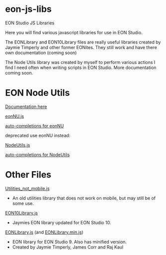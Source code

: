 # eon-js-libs
EON Studio JS Libraries

Here you will find various javascript libraries for use in EON Studio.

The EONLibrary and EON10Library files are really useful libraries created by Jaymie Timperly and other former EONites. They still work and have there own documentation (coming soon)

The Node Utils library was created by myself to perform various actions I find I need often when writing scripts in EON Studio.
More documentation coming soon.

# EON Node Utils

[Documentation here](NodeUtilsDoc.md) 

[eonNU.js](eonNU_001.js)

[auto-completions for eonNU](eonNU.sublime-completions)

deprecated use eonNU instead:

[NodeUtils.js](NodeUtils_004.js)

[auto-completions for NodeUtils](NodeUtils.sublime-completions)


# Other Files

[Utilities_not_mobile.js](Utilities_not_mobile.js)

- An old utilities library that does not work on mobile, but may still be of some use.

[EON10Library.js](EON10Library.js)

- Jaymies EON library updated for EON Studio 10.

[EONLibrary.js](EONLibrary.js) (and [EONLibrary.min.js](EONLibrary.min.js))

- EON library for EON Studio 9. Also has minified version.
- Created by Jaymie Timperly, James Corr and Raj Kaul
